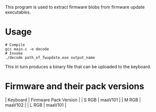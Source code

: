 This program is used to extract firmware blobs from firmware update executables.

# Usage

```
# Compile
gcc main.c -o decode
# Invoke
./decode path_of_fwupdate.exe output_name
```

This in turn produces a binary file that can be uploaded to the keyboard.

# Firmware and their pack versions

| Keyboard | Firmware Pack Version |
| S RGB    | maaV101               |
| M RGB    | maaV102               |
| L RGB    | maaV101               |
